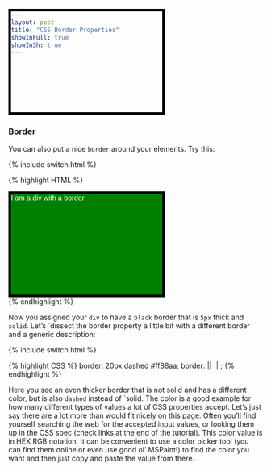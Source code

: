 ```yaml
---
layout: post
title: "CSS Border Properties"
showInFull: true
showIn3h: true
---
```


### Border
You can also put a nice `border` around your elements. Try this:

{% include switch.html %}

{% highlight HTML %}
<head>
<!-- ... -->
  <style>
    div {
      color: white;
      background-color: green;
      width: 300px;
      height: 200px;
      font-family: sans-serif;
      border: 5px solid black;
    }
  </style>
</head>
<body>
  <div>I am a div with a border</div>
</body>
{% endhighlight %}

Now you assigned your `div` to have a `black` border that is `5px` thick and `solid`. Let’s `dissect the border property a little bit with a different border and a generic description:

{% include switch.html %}

{% highlight CSS %}
border: 20px dashed #ff88aa;
border: <line-width> || <line-style> || <color>;
{% endhighlight %}

Here you see an even thicker border that is not solid and has a different color, but is also `dashed` instead of `solid. The color is a good example for how many different types of values a lot of CSS properties accept. Let’s just say there are a lot more than would fit nicely on this page. Often you’ll find yourself searching the web for the accepted input values, or looking them up in the CSS spec (check links at the end of the tutorial). This color value is in HEX RGB notation. It can be convenient to use a color picker tool (you can find them online or even use good ol’ MSPaint!) to find the color you want and then just copy and paste the value from there.
